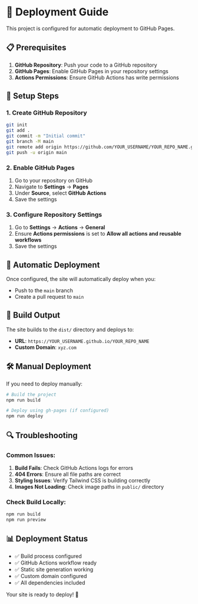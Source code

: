 # 🚀 Deployment Guide

This project is configured for automatic deployment to GitHub Pages.

## 📋 Prerequisites

1. **GitHub Repository**: Push your code to a GitHub repository
2. **GitHub Pages**: Enable GitHub Pages in your repository settings
3. **Actions Permissions**: Ensure GitHub Actions has write permissions

## 🔧 Setup Steps

### 1. Create GitHub Repository

```bash
git init
git add .
git commit -m "Initial commit"
git branch -M main
git remote add origin https://github.com/YOUR_USERNAME/YOUR_REPO_NAME.git
git push -u origin main
```

### 2. Enable GitHub Pages

1. Go to your repository on GitHub
2. Navigate to **Settings** → **Pages**
3. Under **Source**, select **GitHub Actions**
4. Save the settings

### 3. Configure Repository Settings

1. Go to **Settings** → **Actions** → **General**
2. Ensure **Actions permissions** is set to **Allow all actions and reusable workflows**
3. Save the settings

## 🔄 Automatic Deployment

Once configured, the site will automatically deploy when you:

- Push to the `main` branch
- Create a pull request to `main`

## 📁 Build Output

The site builds to the `dist/` directory and deploys to:

- **URL**: `https://YOUR_USERNAME.github.io/YOUR_REPO_NAME`
- **Custom Domain**: `xyz.com`

## 🛠️ Manual Deployment

If you need to deploy manually:

```bash
# Build the project
npm run build

# Deploy using gh-pages (if configured)
npm run deploy
```

## 🔍 Troubleshooting

### **Common Issues:**

1. **Build Fails**: Check GitHub Actions logs for errors
2. **404 Errors**: Ensure all file paths are correct
3. **Styling Issues**: Verify Tailwind CSS is building correctly
4. **Images Not Loading**: Check image paths in `public/` directory

### **Check Build Locally:**

```bash
npm run build
npm run preview
```

## 📊 Deployment Status

- ✅ Build process configured
- ✅ GitHub Actions workflow ready
- ✅ Static site generation working
- ✅ Custom domain configured
- ✅ All dependencies included

Your site is ready to deploy! 🎉
